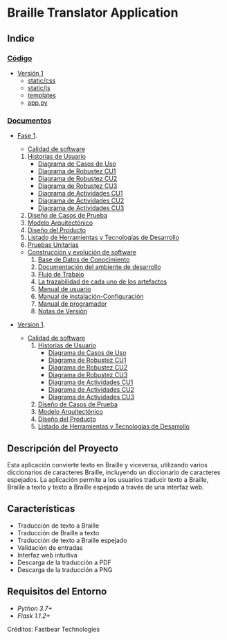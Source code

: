 # Braille Translator Application

## Indice

### [Código](Codigo)
  - [Versión 1](Codigo/Version-1)
      - [static/css](Codigo/Version-1/static/css)
      - [static/js](Codigo/Version-1/static/js)
      - [templates](Codigo/Version-1/templates)
      - [app.py](Codigo/Version-1/app.py)

### [Documentos](Documentos)
   - [Fase 1](Documentos/Fase%201%20(Demo)).
       - [Calidad de software](Documentos/Fase%201%20(Demo)/Calidad-de-software)
        1. [Historias de Usuario](Documentos/Fase%201%20(Demo)/Calidad-de-software/1-HistoriasDeUsuario.docx)
            - [Diagrama de Casos de Uso](Documentos/Fase%201%20(Demo)/Calidad-de-software/CasosDeUso.png)
            - [Diagrama de Robustez CU1](Documentos/Fase%201%20(Demo)/Calidad-de-software/DiagramaRobustezCU1.png)
            - [Diagrama de Robustez CU2](Documentos/Fase%201%20(Demo)/Calidad-de-software/DiagramaRobustezCU2.png)
            - [Diagrama de Robustez CU3](Documentos/Fase%201%20(Demo)/Calidad-de-software/DiagramaRobustezCU3.png)
            - [Diagrama de Actividades CU1](Documentos/Fase%201%20(Demo)/Calidad-de-software/DiagramaDeActividadCU1.png)
            - [Diagrama de Actividades CU2](Documentos/Fase%201%20(Demo)/Calidad-de-software/DiagramaDeActividadCU2.png)  
            - [Diagrama de Actividades CU3](Documentos/Fase%201%20(Demo)/Calidad-de-software/DiagramaDeActividadCU3.png)
        2. [Diseño de Casos de Prueba](Documentos/Fase%201%20(Demo)/Calidad-de-software/diseño-de-casos-de-prueba)
        3. [Modelo Arquitectónico](Documentos/Fase%201%20(Demo)/Calidad-de-software/3-ModeloArquitectonico.docx)
        4. [Diseño del Producto](Documentos/Fase%201%20(Demo)/Calidad-de-software/4-DiseñoDelProducto.docx)
        5. [Listado de Herramientas y Tecnologías de Desarrollo](Documentos/Fase%201%20(Demo)/Calidad-de-software/5-ListadoDeHerramientas-TecnologiasDeDesarrollo.docx)
        6. [Pruebas Unitarias](Documentos/Fase%201%20(Demo)/Calidad-de-software/6-PruebasUnitarias.docx)
          
    
      - [Construcción y evolución de software](Documentos/Fase%201%20(Demo)/Construccion-y-evolucion-de-software)
        1. [Base de Datos de Conocimiento](Documentos/Fase%201%20(Demo)/Construccion-y-evolucion-de-software/BaseDeDatosDeConocimiento.pdf)
        2. [Documentación del ambiente de desarrollo](Documentos/Fase%201%20(Demo)/Construccion-y-evolucion-de-software/DocumentacionDelAmbienteDeDesarrollo.pdf)
        3. [Flujo de Trabajo](Documentos/Fase%201%20(Demo)/Construccion-y-evolucion-de-software/FlujoDeTrabajo.pdf)
        4. [La trazabilidad de cada uno de los artefactos](Documentos/Fase%201%20(Demo)/Construccion-y-evolucion-de-software/TrazabilidadDeLosArtefactos.pdf)
        5. [Manual de usuario](Documentos/Fase%201%20(Demo)/Construccion-y-evolucion-de-software/ManualDeUsuario.pdf)
        6. [Manual de instalación-Configuración](Documentos/Fase%201%20(Demo)/Construccion-y-evolucion-de-software/ManualDeInstalacionConfiguración.pdf)
        7. [Manual de programador](Documentos/Fase%201%20(Demo)/Construccion-y-evolucion-de-software/ManualDelProgramador.pdf)
        8. [Notas de Versión](Documentos/Fase%201%20(Demo)/Construccion-y-evolucion-de-software/NotasDeVersión.pdf)

           
   - [Version 1](Documentos/Versi%C3%B3n%201.0).
      - [Calidad de software](Documentos/Versi%C3%B3n%201.0/Calidad-de-software)
        1. [Historias de Usuario](Documentos/Versi%C3%B3n%201.0/Calidad-de-software/1-HistoriasDeUsuario.docx)
            - [Diagrama de Casos de Uso](Documentos/Versi%C3%B3n%201.0/Calidad-de-software/CasosDeUso.png)
            - [Diagrama de Robustez CU1](Documentos/Versi%C3%B3n%201.0/Calidad-de-software/DiagramaRobustezCU1.png)
            - [Diagrama de Robustez CU2](Documentos/Versi%C3%B3n%201.0/Calidad-de-software/DiagramaRobustezCU2.png)
            - [Diagrama de Robustez CU3](Documentos/Versi%C3%B3n%201.0/Calidad-de-software/DiagramaRobustezCU3.png)
            - [Diagrama de Actividades CU1](Documentos/Versi%C3%B3n%201.0/Calidad-de-software/DiagramaDeActividadCU1.png)
            - [Diagrama de Actividades CU2](Documentos/Versi%C3%B3n%201.0/Calidad-de-software/DiagramaDeActividadCU2.png)  
            - [Diagrama de Actividades CU3](Documentos/Versi%C3%B3n%201.0/Calidad-de-software/DiagramaDeActividadCU3.png)
        2. [Diseño de Casos de Prueba](Documentos/Versi%C3%B3n%201.0/Calidad-de-software/diseño-de-casos-de-prueba)
        3. [Modelo Arquitectónico](Documentos/Versi%C3%B3n%201.0/Calidad-de-software/3-ModeloArquitectonico.docx)
        4. [Diseño del Producto](Documentos/Versi%C3%B3n%201.0/Calidad-de-software/4-DiseñoDelProducto.docx)
        5. [Listado de Herramientas y Tecnologías de Desarrollo](Documentos/Versi%C3%B3n%201.0/Calidad-de-software/5-ListadoDeHerramientas-TecnologiasDeDesarrollo.docx)
      

## Descripción del Proyecto

Esta aplicación convierte texto en Braille y viceversa, utilizando varios diccionarios de caracteres Braille, incluyendo un diccionario de caracteres espejados. La aplicación permite a los usuarios traducir texto a Braille, Braille a texto y texto a Braille espejado a través de una interfaz web.

## Características

- Traducción de texto a Braille
- Traducción de Braille a texto
- Traducción de texto a Braille espejado
- Validación de entradas
- Interfaz web intuitiva
- Descarga de la traducción a PDF
- Descarga de la traducción a PNG

## Requisitos del Entorno

- *Python 3.7+*
- *Flask 1.1.2+*

Créditos: Fastbear Technologies
